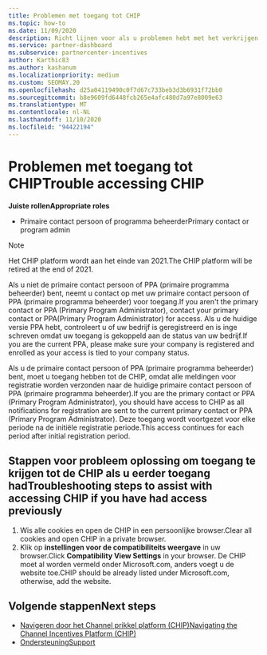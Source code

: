 ```yaml
---
title: Problemen met toegang tot CHIP
ms.topic: how-to
ms.date: 11/09/2020
description: Richt lijnen voor als u problemen hebt met het verkrijgen van toegang tot de CHIP
ms.service: partner-dashboard
ms.subservice: partnercenter-incentives
author: Karthic83
ms.author: kashanum
ms.localizationpriority: medium
ms.custom: SEOMAY.20
ms.openlocfilehash: d25a04119490c0f7d67c733beb3d3b6931f72bb0
ms.sourcegitcommit: b8e9609fd6448fcb265e4afc480d7a97e8009e63
ms.translationtype: MT
ms.contentlocale: nl-NL
ms.lasthandoff: 11/10/2020
ms.locfileid: "94422194"
---
```

# <a name="trouble-accessing-chip"></a><span data-ttu-id="647c0-103">Problemen met toegang tot CHIP</span><span class="sxs-lookup"><span data-stu-id="647c0-103">Trouble accessing CHIP</span></span>

<span data-ttu-id="647c0-104">**Juiste rollen**</span><span class="sxs-lookup"><span data-stu-id="647c0-104">**Appropriate roles**</span></span>

- <span data-ttu-id="647c0-105">Primaire contact persoon of programma beheerder</span><span class="sxs-lookup"><span data-stu-id="647c0-105">Primary contact or program admin</span></span>

>[!NOTE]
><span data-ttu-id="647c0-106">Het CHIP platform wordt aan het einde van 2021.</span><span class="sxs-lookup"><span data-stu-id="647c0-106">The CHIP platform will be retired at the end of 2021.</span></span>

<span data-ttu-id="647c0-107">Als u niet de primaire contact persoon of PPA (primaire programma beheerder) bent, neemt u contact op met uw primaire contact persoon of PPA (primaire programma beheerder) voor toegang.</span><span class="sxs-lookup"><span data-stu-id="647c0-107">If you aren't the primary contact or PPA (Primary Program Administrator), contact your primary contact or PPA(Primary Program Administrator) for access.</span></span> <span data-ttu-id="647c0-108">Als u de huidige versie PPA hebt, controleert u of uw bedrijf is geregistreerd en is inge schreven omdat uw toegang is gekoppeld aan de status van uw bedrijf.</span><span class="sxs-lookup"><span data-stu-id="647c0-108">If you are the current PPA, please make sure your company is registered and enrolled as your access is tied to your company status.</span></span>

<span data-ttu-id="647c0-109">Als u de primaire contact persoon of PPA (primaire programma beheerder) bent, moet u toegang hebben tot de CHIP, omdat alle meldingen voor registratie worden verzonden naar de huidige primaire contact persoon of PPA (primaire programma beheerder).</span><span class="sxs-lookup"><span data-stu-id="647c0-109">If you are the primary contact or PPA (Primary Program Administrator), you should have access to CHIP as all notifications for registration are sent to the current primary contact or PPA (Primary Program Administrator).</span></span> <span data-ttu-id="647c0-110">Deze toegang wordt voortgezet voor elke periode na de initiële registratie periode.</span><span class="sxs-lookup"><span data-stu-id="647c0-110">This access continues for each period after initial registration period.</span></span>

## <a name="troubleshooting-steps-to-assist-with-accessing-chip-if-you-have-had-access-previously"></a><span data-ttu-id="647c0-111">Stappen voor probleem oplossing om toegang te krijgen tot de CHIP als u eerder toegang had</span><span class="sxs-lookup"><span data-stu-id="647c0-111">Troubleshooting steps to assist with accessing CHIP if you have had access previously</span></span>

1. <span data-ttu-id="647c0-112">Wis alle cookies en open de CHIP in een persoonlijke browser.</span><span class="sxs-lookup"><span data-stu-id="647c0-112">Clear all cookies and open CHIP in a private browser.</span></span>
1. <span data-ttu-id="647c0-113">Klik op **instellingen voor de compatibiliteits weergave** in uw browser.</span><span class="sxs-lookup"><span data-stu-id="647c0-113">Click **Compatibility View Settings** in your browser.</span></span> <span data-ttu-id="647c0-114">De CHIP moet al worden vermeld onder Microsoft.com, anders voegt u de website toe.</span><span class="sxs-lookup"><span data-stu-id="647c0-114">CHIP should be already listed under Microsoft.com, otherwise, add the website.</span></span>

## <a name="next-steps"></a><span data-ttu-id="647c0-115">Volgende stappen</span><span class="sxs-lookup"><span data-stu-id="647c0-115">Next steps</span></span>

- [<span data-ttu-id="647c0-116">Navigeren door het Channel prikkel platform (CHIP)</span><span class="sxs-lookup"><span data-stu-id="647c0-116">Navigating the Channel Incentives Platform (CHIP)</span></span>](chip-intro.md)
- [<span data-ttu-id="647c0-117">Ondersteuning</span><span class="sxs-lookup"><span data-stu-id="647c0-117">Support</span></span>](report-problems-with-partner-center.md)